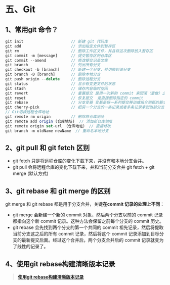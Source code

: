 # 五、Git

## 1、常用git 命令？

```js
git init                     // 新建 git 代码库
git add                      // 添加指定文件到暂存区
git rm                       // 删除工作区文件，并且将这次删除放入暂存区
git commit -m [message]      // 提交暂存区到仓库区
git commit --amend           // 修改提交记录文案
git branch                   // 列出所有分支
git checkout -b [branch]     // 新建一个分支，并切换到该分支
git branch -D [branch]       // 删除本地分支
git push origin --delete     // 删除远程分支
git status                   // 显示有变更文件的状态
git stash                    // 储存内容临时空间
git revert                   // 重置提交 是用一次新的 commit 来回滚（重做）之前的 commit
git reset                    // 恢复提交  是直接删除指定的 commit
git rebase                   // 分支变基 变基是将一系列提交移动或组合到新的基本提交的过程
git cherry-pick              // 把另一个分支的一条记录或者多条记录拿到当前分支
// Git切换远程仓库地址
git remote rm origin         // 删除原仓库地址
git remote add origin (仓库地址)  // 添加新仓库地址
git remote origin set-url （仓库地址） // 直接修改
git branch -m oldName newName  // 重命名本地分支
```

## 2、git pull 和 git fetch 区别

- git fetch 只是将远程仓库的变化下载下来，并没有和本地分支合并。
- git pull 会将远程仓库的变化下载下来，并和当前分支合并  git fetch + git merge (默认方式)

## 3、git rebase 和 git merge 的区别

git merge 和 git rebase 都是用于分支合并，关键**在commit 记录的处理上不同**：

- git merge 会新建一个新的 commit 对象，然后两个分支以前的 commit 记录都指向这个新 commit 记录。这种方法会保留之前每个分支的 commit 历史。
- git rebase 会先找到两个分支的第一个共同的 commit 祖先记录，然后将提取当前分支这之后的所有 commit 记录，然后将这个 commit 记录添加到目标分支的最新提交后面。经过这个合并后，两个分支合并后的 commit 记录就变为了线性的记录了。

## 4、使用git rebase构建清晰版本记录
> [**使用git rebase构建清晰版本记录**](https://mp.weixin.qq.com/s?__biz=MzUyMTg1OTE2MQ==&mid=2247484246&idx=1&sn=9490c8d7c7fc8f7304447e2bca0f0722&chksm=f9d5fa60cea2737642f6557100fcac67525aa846127a90fbb212d0fd8c040a9de43fdf9bba7a&token=1739500914&lang=zh_CN#rd)



